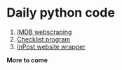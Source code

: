 # Daily python code
1. [IMDB webscraping](imdbscripts.py)
2. [Checklist program](notes.py)
3. [InPost website wrapper](inpost.py)

**More to come**
